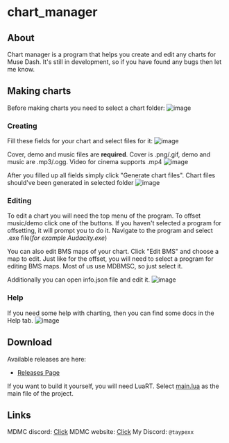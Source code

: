 # chart_manager

## About

Chart manager is a program that helps you create and edit any charts for Muse Dash. It's still in development, so if you have found any bugs then let me know.

## Making charts

Before making charts you need to select a chart folder:
![image](https://github.com/taypexx/chart_manager/assets/102821080/190d4fef-7420-4391-8319-6042daab68d1)

### Creating

Fill these fields for your chart and select files for it:
![image](https://github.com/taypexx/chart_manager/assets/102821080/e93efc7f-baaf-4d54-bac8-4206d61520e6)

Cover, demo and music files are __required__. Cover is .png/.gif, demo and music are .mp3/.ogg. Video for cinema supports .mp4
![image](https://github.com/taypexx/chart_manager/assets/102821080/f7b1c772-f3b2-42d5-8738-65d4266a19d1)

After you filled up all fields simply click "Generate chart files". Chart files should've been generated in selected folder
![image](https://github.com/taypexx/chart_manager/assets/102821080/0cc015ae-bf9b-4f9e-a523-09b621033ab3)

### Editing

To edit a chart you will need the top menu of the program. To offset music/demo click one of the buttons.
If you haven't selected a program for offsetting, it will prompt you to do it. 
Navigate to the program and select .exe file(*for example Audacity.exe*)

You can also edit BMS maps of your chart. Click "Edit BMS" and choose a map to edit.
Just like for the offset, you will need to select a program for editing BMS maps.
Most of us use MDBMSC, so just select it.

Additionally you can open info.json file and edit it.
![image](https://github.com/taypexx/chart_manager/assets/102821080/022aa9c6-eef4-4567-912a-40f1b8ffc805)

### Help

If you need some help with charting, then you can find some docs in the Help tab.
![image](https://github.com/taypexx/chart_manager/assets/102821080/e8f8a4f9-0f48-4c03-8cea-b78eb32839d7)

## Download

Available releases are here:
* [Releases Page](https://github.com/taypexx/chart_manager/releases/)

If you want to build it yourself, you will need LuaRT.
Select [main.lua](https://github.com/taypexx/chart_manager/blob/main/main.lua) as the main file of the project.

## Links

MDMC discord: [Click](https://discord.gg/mdmc/)
MDMC website: [Click](https://mdmc.moe/)
My Discord: `@taypexx`
